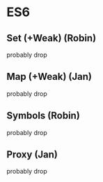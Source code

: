 ES6
===

Set (+Weak) (Robin)
---
probably drop

Map (+Weak) (Jan)
---
probably drop

Symbols (Robin)
---
probably drop

Proxy (Jan)
---
probably drop
